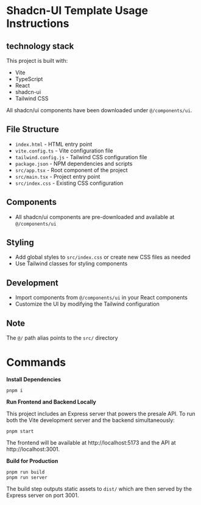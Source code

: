 # Shadcn-UI Template Usage Instructions

## technology stack

This project is built with:

- Vite
- TypeScript
- React
- shadcn-ui
- Tailwind CSS

All shadcn/ui components have been downloaded under `@/components/ui`.

## File Structure

- `index.html` - HTML entry point
- `vite.config.ts` - Vite configuration file
- `tailwind.config.js` - Tailwind CSS configuration file
- `package.json` - NPM dependencies and scripts
- `src/app.tsx` - Root component of the project
- `src/main.tsx` - Project entry point
- `src/index.css` - Existing CSS configuration

## Components

- All shadcn/ui components are pre-downloaded and available at `@/components/ui`

## Styling

- Add global styles to `src/index.css` or create new CSS files as needed
- Use Tailwind classes for styling components

## Development

- Import components from `@/components/ui` in your React components
- Customize the UI by modifying the Tailwind configuration

## Note

The `@/` path alias points to the `src/` directory

# Commands

**Install Dependencies**

```shell
pnpm i
```

**Run Frontend and Backend Locally**

This project includes an Express server that powers the presale API. To run both the Vite development server and the backend simultaneously:

```shell
pnpm start
```

The frontend will be available at http://localhost:5173 and the API at http://localhost:3001.

**Build for Production**

```shell
pnpm run build
pnpm run server
```

The build step outputs static assets to `dist/` which are then served by the Express server on port 3001.
